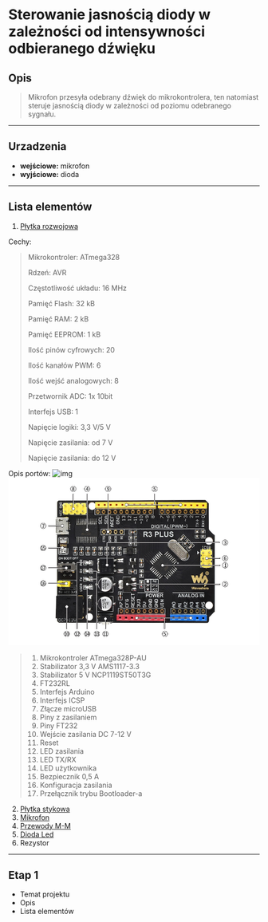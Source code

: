 # Sterowanie jasnością diody w zależności od intensywności odbieranego dźwięku
## Opis
>Mikrofon przesyła odebrany dźwięk do mikrokontrolera, ten natomiast steruje jasnością diody w zależności od poziomu odebranego sygnału.
***
## Urzadzenia
- **wejściowe:** mikrofon
- **wyjściowe:** dioda
***
## Lista elementów
1. [Płytka rozwojowa](https://kamami.pl/plytki-zgodne-z-arduino-inne/584351-r3-plus-plytka-rozwojowa-z-mikrokontrolerem-atmega328p.html)

Cechy:

>Mikrokontroler:	ATmega328
>
>Rdzeń:	AVR
>
>Częstotliwość układu:	16 MHz
>
>Pamięć Flash:	32 kB
>
>Pamięć RAM:	2 kB
>
>Pamięć EEPROM:	1 kB
>
>Ilość pinów cyfrowych:	20
>
>Ilość kanałów PWM:	6
>
>Ilość wejść analogowych:	8
>
>Przetwornik ADC:	1x 10bit
>
>Interfejs USB:	1
>
>Napięcie logiki:	3,3 V/5 V
>
>Napięcie zasilania: od	7 V
>
>Napięcie zasilania: do	12 V

Opis portów:
![img](./zdjecia/płytkap.jpg)
![img](./zdjecia/płytkaopisportów.jpg)
>1. Mikrokontroler ATmega328P-AU
>2. Stabilizator 3,3 V AMS1117-3.3
>3. Stabilizator 5 V NCP1119ST50T3G
>4. FT232RL
>5. Interfejs Arduino
>6. Interfejs ICSP
>7. Złącze microUSB
>8. Piny z zasilaniem
>9. Piny FT232
>10. Wejście zasilania DC 7-12 V
>11. Reset
>12. LED zasilania
>13. LED TX/RX
>14. LED użytkownika
>15. Bezpiecznik 0,5 A
>16. Konfiguracja zasilania
>17. Przełącznik trybu Bootloader-a

2. [Płytka stykowa](https://kamami.pl/plytki-stykowe/557415-prototypowa-plytka-stykowa-170-punktow-35x47-mm-kolor-bialy.html)
3. [Mikrofon](https://kamami.pl/moduly-z-mikrofonami-i-detektory-dzwieku/560196-modul-czujnika-dzwieku-waveshare.html)
4. [Przewody M-M](https://kamami.pl/przewody-m-m/204597-przewody-m-m-roznokolorowe-17-cm-do-plytek-stykowych-40-szt.html)
5. [Dioda Led](https://kamami.pl/jednokolorowe/199221-led-al-o50y-w00900-130-70.html)
6. Rezystor

***
## Etap 1

- Temat projektu
- Opis
- Lista elementów

